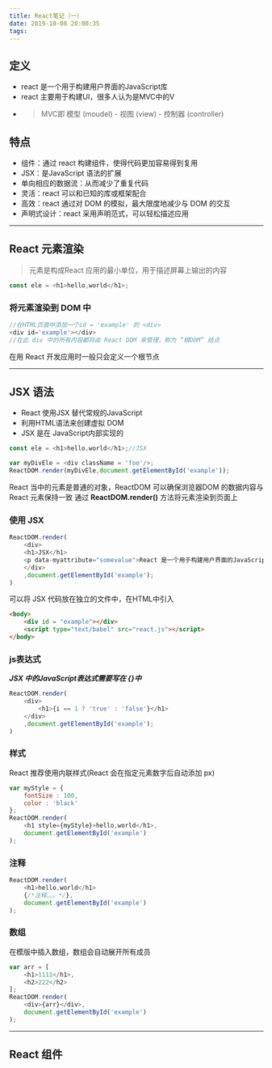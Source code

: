 ```yaml
---
title: React笔记（一）
date: 2019-10-08 20:00:35
tags:
---
```

## 定义
* react 是一个用于构建用户界面的JavaScript库
* react 主要用于构建UI，很多人认为是MVC中的V
* >MVC即 模型 (moudel) - 视图 (view) - 控制器 (controller)
## 特点
* 组件：通过 react 构建组件，使得代码更加容易得到复用
* JSX：是JavaScript 语法的扩展
* 单向相应的数据流：从而减少了重复代码
* 灵活：react 可以和已知的库或框架配合
* 高效：react 通过对 DOM 的模拟，最大限度地减少与 DOM 的交互
* 声明式设计：react 采用声明范式，可以轻松描述应用
***
## React 元素渲染
>元素是构成React 应用的最小单位，用于描述屏幕上输出的内容
```javascript
const ele = <h1>hello,world</h1>;
```
### 将元素渲染到 DOM 中
```javascript
//在HTML页面中添加一个id = 'example' 的 <div>
<div id='example'></div>
//在此 div 中的所有内容都将由 React DOM 来管理，称为 “根DOM” 结点
```
在用 React 开发应用时一般只会定义一个根节点

***
## **JSX 语法**
* React 使用JSX 替代常规的JavaScript
* 利用HTML语法来创建虚拟 DOM
* JSX 是在 JavaScript内部实现的
```javascript
const ele = <h1>hello,world</h1>;//JSX

var myDivEle = <div className = 'foo'/>;
ReactDOM.render(myDivEle,document.getElementById('example'));
```
React 当中的元素是普通的对象，ReactDOM 可以确保浏览器DOM 的数据内容与 React 元素保持一致
通过 **ReactDOM.render()** 方法将元素渲染到页面上
### **使用 JSX**
```javascript
ReactDOM.render(
    <div>
    <h1>JSX</h1>
    <p data-myattribute="somevalue">React 是一个用于构建用户界面的JavaScript库</p>
    </div>
    ,document.getElementById('example');
)
```
可以将 JSX 代码放在独立的文件中，在HTML中引入
```html
<body>
    <div id = "example"></div>
    <script type="text/babel" src="react.js"></script>
</body>
```
### **js表达式**
***JSX 中的JavaScript表达式需要写在 {}中***
```javascript
ReactDOM.render(
    <div>
        <h1>{i == 1 ? 'true' : 'false'}</h1>
    </div>
    ,document.getElementById('example');
)
```
### **样式**
React 推荐使用内联样式(React 会在指定元素数字后自动添加 px)
```javascript
var myStyle = {
    fontSize : 100,
    color : 'black'
};
ReactDOM.render(
    <h1 style={myStyle}>hello,world</h1>,
    document.getElementById('example')
);
```
### **注释**
```javascript
ReactDOM.render(
    <h1>hello,world</h1>
    {/*注释。。。*/},
    document.getElementById('example')
);
```
### **数组**
在模版中插入数组，数组会自动展开所有成员
```javascript
var arr = [
    <h1>1111</h1>,
    <h2>222</h2>
];
ReactDOM.render(
    <div>{arr}</div>,
    document.getElementById('example')
);
```
***
## **React 组件**